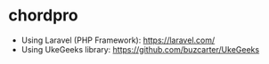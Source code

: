 # chordpro

- Using Laravel (PHP Framework): https://laravel.com/
- Using UkeGeeks library: https://github.com/buzcarter/UkeGeeks
